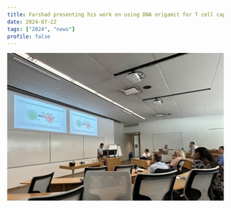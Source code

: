 ```yaml
---
title: Farshad presenting his work on using DNA origamit for T cell capture at the annual NSERC CREATE/CRBI conference
date: 2024-07-22
tags: ["2024", "news"]
profile: false
---
```



![screen reader text](IMG_6379.jpg)

